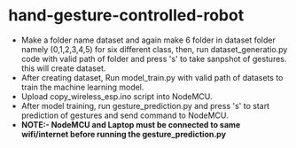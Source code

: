# hand-gesture-controlled-robot
- Make a folder name dataset and again make 6 folder in dataset folder namely (0,1,2,3,4,5) for six different class, then, run dataset_generatio.py code with valid path of folder and press 's' to take sanpshot of gestures. this will create dataset.
- After creating dataset, Run model_train.py with valid path of datasets to train the machine learning model.
- Upload copy_wireless_esp.ino script into NodeMCU.
- After model training, run gesture_prediction.py and press 's' to start prediction of gestures and send command to NodeMCU.
- **NOTE:- NodeMCU and Laptop must be connected to same wifi/internet before running the gesture_prediction.py**
